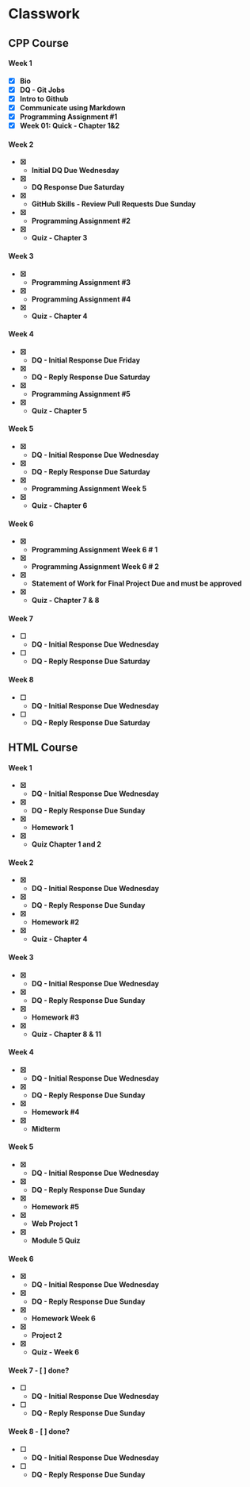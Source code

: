 # Classwork                                                            
<b>

## CPP Course

<b>
 
#### Week 1 
- [x] Bio
- [x] DQ - Git Jobs
- [x] Intro to Github
- [x] Communicate using Markdown
- [x] Programming Assignment #1
- [x] Week 01: Quick - Chapter 1&2

#### Week 2
- [x] - Initial DQ Due Wednesday
- [x] - DQ Response Due Saturday
- [x] - GitHub Skills - Review Pull Requests Due Sunday
- [x] - Programming Assignment #2
- [x] - Quiz - Chapter 3

#### Week 3
 - [x] - Programming Assignment #3
 - [x] - Programming Assignment #4
 - [x] - Quiz - Chapter 4

#### Week 4
 - [x] - DQ - Initial Response Due Friday
 - [x] - DQ - Reply Response Due Saturday
 - [x] - Programming Assignment #5
 - [x] - Quiz - Chapter 5
 
#### Week 5
 - [x] - DQ - Initial Response Due Wednesday
 - [x] - DQ - Reply Response Due Saturday
 - [x] - Programming Assignment Week 5
 - [x] - Quiz - Chapter 6
 
#### Week 6
 - [x] - Programming Assignment Week 6 # 1
 - [x] - Programming Assignment Week 6 # 2 
 - [x] - Statement of Work for Final Project Due and must be approved
 - [x] - Quiz - Chapter 7 & 8 
 
#### Week 7
 - [ ] - DQ - Initial Response Due Wednesday
 - [ ] - DQ - Reply Response Due Saturday
 
#### Week 8
 - [ ] - DQ - Initial Response Due Wednesday
 - [ ] - DQ - Reply Response Due Saturday
 



<b>

## HTML Course

<b>
  
#### Week 1
  - [x] - DQ - Initial Response Due Wednesday
  - [x] - DQ - Reply Response Due Sunday
  - [x] - Homework 1
  - [x] - Quiz Chapter 1 and 2

#### Week 2
  - [x] - DQ - Initial Response Due Wednesday
  - [x] - DQ - Reply Response Due Sunday
  - [x] - Homework #2
  - [x] - Quiz - Chapter 4

#### Week 3 
 - [x] - DQ - Initial Response Due Wednesday
 - [x] - DQ - Reply Response Due Sunday
 - [x] - Homework #3
 - [x] - Quiz - Chapter 8 & 11


#### Week 4
 - [x] - DQ - Initial Response Due Wednesday
 - [x] - DQ - Reply Response Due Sunday
 - [x] - Homework #4
 - [x] - Midterm 


#### Week 5
 - [x] - DQ - Initial Response Due Wednesday
 - [x] - DQ - Reply Response Due Sunday
 - [x] - Homework #5
 - [x] - Web Project 1
 - [x] - Module 5 Quiz


#### Week 6
 - [x] - DQ - Initial Response Due Wednesday
 - [x] - DQ - Reply Response Due Sunday
 - [x] - Homework Week 6
 - [x] - Project 2
 - [x] - Quiz - Week 6


#### Week 7 - [ ] done?
 - [ ] - DQ - Initial Response Due Wednesday
 - [ ] - DQ - Reply Response Due Sunday


#### Week 8 - [ ] done?
 - [ ] - DQ - Initial Response Due Wednesday
 - [ ] - DQ - Reply Response Due Sunday




